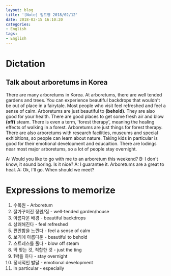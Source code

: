 ```yaml
---
layout: blog
title: '[Note] 입트영 2018/02/12'
date: 2018-02-15 16:10:20
categories: 
- English
tags:
- English
---
```


# Dictation
## Talk about arboretums in Korea

There are many arboretums in Korea. At arboretums, there are well tended gardens and trees. You can experience beautiful backdrops that wouldn't be out of place in a fairytale. Most people who visit feel refreshed and feel a sense of calm. Arboretums are just beautiful to **(behold)**. They are also good for your health. There are good places to get some fresh air and blow **(off)** steam. There is even a term, 'forest therapy', meaning the healing effects of walking in a forest. Arboretums are just things for forest therapy. There are also arboretums with research facilities, museums and special exhibitions, so people can learn about nature. Taking kids in particular is good for their emotional development and educaition. There are lodings near most major arboretums, so a lot of people stay overnight. 

A: Would you like to go with me to an arboretum this weekend?
B: I don't know, it sound boring. Is it nice?
A: I guarantee it. Arboretums are a great to heal. 
A: Ok, I'll go. When should we meet?

# Expressions to memorize
1. 수목원 - Arboretum
2. 잘가꾸어진 정원/집 - well-tended garden/house
3. 아름다운 배경 - beautiful backdrops
4. 상쾌해진다 - feel refreshed
5. 편안함을 느낀다 - feel a sense of calm
6. 보기에 아름다운 - beautiful to behold
7. 스트레스를 풀다 - blow off steam
8. 딱 맞는 것, 적합한 것 - just the ting
9. 1박을 하다 - stay overnight
10. 정서적인 발달 - emotional development
11. In particular - especially